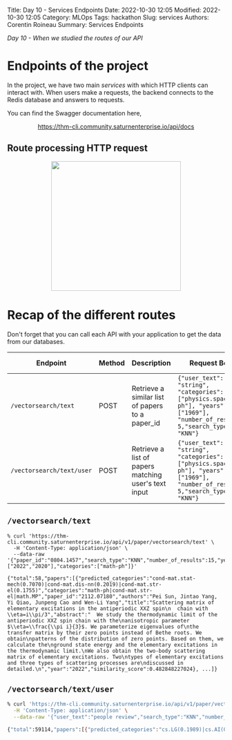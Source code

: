 Title: Day 10 - Services Endpoints
Date: 2022-10-30 12:05
Modified: 2022-10-30 12:05
Category: MLOps
Tags: hackathon
Slug: services
Authors: Corentin Roineau
Summary: Services Endpoints

_Day 10 - When we studied the routes of our API_

# Endpoints of the project

In the project, we have two main *services* with which HTTP clients can interact with. When users make a requests, the backend connects to the Redis database and answers to requests.

You can find the Swagger documentation here,

<div align="center">
    <a href="https://thm-cli.community.saturnenterprise.io/api/docs">https://thm-cli.community.saturnenterprise.io/api/docs</a>
</div>

## Route processing HTTP request

<div align="center">
    <img src="https://miro.medium.com/max/1304/1*qvwLjnj2ExA707IZyUXLLw.png" width=300>
</div>

# Recap of the different routes

Don't forget that you can call each API with your application to get the data from our databases.

| Endpoint | Method | Description | Request Body | Response Body |
| --- | --- | --- | --- | --- |
| `/vectorsearch/text` | POST | Retrieve a similar list of papers to a paper_id | `{"user_text": "string", "categories": ["physics.space-ph"], "years": ["1969"], "number_of_results": 5,"search_type": "KNN"}` | `{"papers": [{"id": "123", "title": "title", "abstract": "abstract"}, ...]}` |
| `/vectorsearch/text/user` | POST | Retrieve a list of papers matching user's text input | `{"user_text": "string", "categories": ["physics.space-ph"], "years": ["1969"], "number_of_results": 5,"search_type": "KNN"}` | `{"papers": [{"id": "123", "title": "title", "abstract": "abstract"}, ...]}` |

## `/vectorsearch/text`

```
% curl 'https://thm-cli.community.saturnenterprise.io/api/v1/paper/vectorsearch/text' \
  -H 'Content-Type: application/json' \
  --data-raw '{"paper_id":"0804.1457","search_type":"KNN","number_of_results":15,"years":["2022","2020"],"categories":["math-ph"]}'

{"total":58,"papers":[{"predicted_categories":"cond-mat.stat-mech(0.7070)|cond-mat.dis-nn(0.2019)|cond-mat.str-el(0.1755)","categories":"math-ph|cond-mat.str-el|math.MP","paper_id":"2112.07180","authors":"Pei Sun, Jintao Yang, Yi Qiao, Junpeng Cao and Wen-Li Yang","title":"Scattering matrix of elementary excitations in the antiperiodic XXZ spin\n  chain with \\eta=i\\pi/3","abstract":"  We study the thermodynamic limit of the antiperiodic XXZ spin chain with the\nanisotropic parameter $\\eta=\\frac{\\pi i}{3}$. We parameterize eigenvalues of\nthe transfer matrix by their zero points instead of Bethe roots. We obtain\npatterns of the distribution of zero points. Based on them, we calculate the\nground state energy and the elementary excitations in the thermodynamic limit.\nWe also obtain the two-body scattering matrix of elementary excitations. Two\ntypes of elementary excitations and three types of scattering processes are\ndiscussed in detailed.\n","year":"2022","similarity_score":0.482848227024}, ...]}
```

## `/vectorsearch/text/user`

```sh
% curl 'https://thm-cli.community.saturnenterprise.io/api/v1/paper/vectorsearch/text/user' \
  -H 'Content-Type: application/json' \
  --data-raw '{"user_text":"people review","search_type":"KNN","number_of_results":15,"years":[],"categories":[]}'

{"total":59114,"papers":[{"predicted_categories":"cs.LG(0.1989)|cs.AI(0.1547)|cs.CL(0.1235)","categories":"cs.DL|cs.AI|cs.DS","paper_id":"cs/0605112","authors":"Marko A. Rodriguez, Johan Bollen","year":"2008","title":"An Algorithm to Determine Peer-Reviewers","abstract":"  The peer-review process is the most widely accepted certification mechanism\nfor officially accepting the written results of researchers within the\nscientific community. An essential component of peer-review is the\nidentification of competent referees to review a submitted manuscript. This\narticle presents an algorithm to automatically determine the most appropriate\nreviewers for a manuscript by way of a co-authorship network data structure and\na relative-rank particle-swarm algorithm. This approach is novel in that it is\nnot limited to a pre-selected set of referees, is computationally efficient,\nrequires no human-intervention, and, in some instances, can automatically\nidentify conflict of interest situations. A useful application of this\nalgorithm would be to open commentary peer-review systems because it provides a\nweighting for each referee with respects to their expertise in the domain of a\nmanuscript. The algorithm is validated using referee bid data from the 2005\nJoint Conference on Digital Libraries.\n","similarity_score":0.451238274574}, ...]}
```
